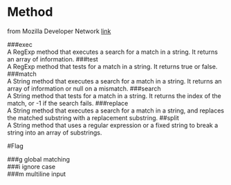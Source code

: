 # Method

from Mozilla Developer Network [link](https://developer.mozilla.org/en-US/docs/Web/JavaScript/Guide/Regular_Expressions)

###exec 	
A RegExp method that executes a search for a match in a string. It returns an array of information.
###test 	
A RegExp method that tests for a match in a string. It returns true or false.
###match 	
A String method that executes a search for a match in a string. It returns an array of information or null on a mismatch.
###search 	
A String method that tests for a match in a string. It returns the index of the match, or -1 if the search fails.
###replace 	
A String method that executes a search for a match in a string, and replaces the matched substring with a replacement substring.
##split 	
A String method that uses a regular expression or a fixed string to break a string into an array of substrings.

#Flag

###g  global matching 	
###i 	ignore case 	
###m 	multiline input 	
